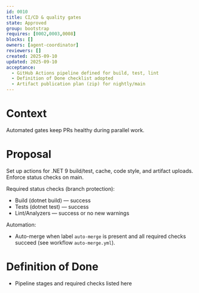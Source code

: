 ```yaml
---
id: 0010
title: CI/CD & quality gates
state: Approved
group: bootstrap
requires: [0002,0003,0008]
blocks: []
owners: [agent-coordinator]
reviewers: []
created: 2025-09-10
updated: 2025-09-10
acceptance:
  - GitHub Actions pipeline defined for build, test, lint
  - Definition of Done checklist adopted
  - Artifact publication plan (zip) for nightly/main
---
```


# Context
Automated gates keep PRs healthy during parallel work.

# Proposal
Set up actions for .NET 9 build/test, cache, code style, and artifact uploads. Enforce status checks on main.

Required status checks (branch protection):
- Build (dotnet build) — success
- Tests (dotnet test) — success
- Lint/Analyzers — success or no new warnings

Automation:
- Auto-merge when label `auto-merge` is present and all required checks succeed (see workflow `auto-merge.yml`).

# Definition of Done
- Pipeline stages and required checks listed here
